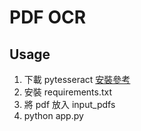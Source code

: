 # PDF OCR

## Usage

1. 下載 pytesseract
   [安裝參考](https://github.com/tesseract-ocr/tesseract)
2. 安裝 requirements.txt
3. 將 pdf 放入 input_pdfs
4. python app.py